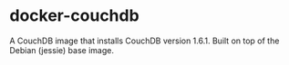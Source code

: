 # docker-couchdb
A CouchDB image that installs CouchDB version 1.6.1. Built on top of the Debian (jessie) base image.